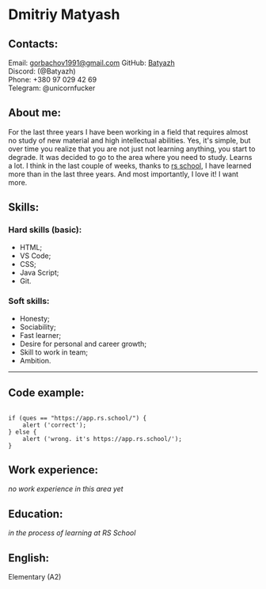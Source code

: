 # Dmitriy Matyash

## Contacts:
Email: gorbachov1991@gmail.com
GitHub: [Batyazh](https://github.com/Batyazh)                           
Discord: (@Batyazh)                            
Phone: +380 97 029 42 69                         
Telegram: @unicornfucker  
## About me:
For the last three years I have been working in a field that requires almost no study of new material and high intellectual abilities. 
Yes, it's simple, but over time you realize that you are not just not learning anything, you start to degrade. 
It was decided to go to the area where you need to study. Learns a lot. 
I think in the last couple of weeks, thanks to [rs school](https://rs.school/), 
I have learned more than in the last three years. And most importantly, I love it! I want more.
## Skills:
### Hard skills (basic):
* HTML;
* VS Code;
* CSS;
* Java Script;
* Git.
### Soft skills:
* Honesty;
* Sociability;
* Fast learner;
* Desire for personal and career growth; 
* Skill to work in team;
* Ambition.
*******
## Code example:
```let ques=prompt ("Link to the school's learning platform?", "");

if (ques == "https://app.rs.school/") {
    alert ('correct');
} else {
    alert ('wrong. it's https://app.rs.school/');
}
```
## Work experience:
*no work experience in this area yet*
## Education:
*in the process of learning at RS School*
## English:
Elementary (A2)
